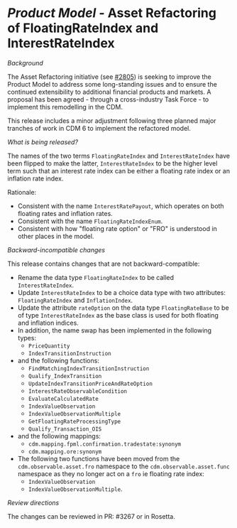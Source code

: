 # _Product Model_ - Asset Refactoring of FloatingRateIndex and InterestRateIndex

_Background_

The Asset Refactoring initiative (see [#2805](https://github.com/finos/common-domain-model/issue/2805)) is seeking to improve the Product Model to address some long-standing issues and to ensure the continued extensibility to additional financial products and markets. A proposal has been agreed - through a cross-industry Task Force - to implement this remodelling in the CDM.

This release includes a minor adjustment following three planned major tranches of work in CDM 6 to implement the refactored model.

_What is being released?_

The names of the two terms `FloatingRateIndex` and `InterestRateIndex` have been flipped to make the latter, `InterestRateIndex` to be the higher level term such that an interest rate index can be either a floating rate index or an inflation rate index.

Rationale:
- Consistent with the name `InterestRatePayout`, which operates on both floating rates and inflation rates.
- Consistent with the name `FloatingRateIndexEnum`.
- Consistent with how "floating rate option" or "FRO" is understood in other places in the model.

_Backward-incompatible changes_

This release contains changes that are not backward-compatible:
- Rename the data type `FloatingRateIndex` to be called `InterestRateIndex`. 
- Update `InterestRateIndex` to be a choice data type with two attributes: `FloatingRateIndex` and `InflationIndex`.
- Update the attribute `rateOption` on the data type `FloatingRateBase` to be of type `InterestRateIndex` as the base class is used for both floating and inflation indices.
- In addition, the name swap has been implemented in the following types:
  - `PriceQuantity`
  - `IndexTransitionInstruction`
- and the following functions:
  - `FindMatchingIndexTransitionInstruction`
  - `Qualify_IndexTransition`
  - `UpdateIndexTransitionPriceAndRateOption`
  - `InterestRateObservableCondition`
  - `EvaluateCalculatedRate`
  - `IndexValueObservation`
  - `IndexValueObservationMultiple`
  - `GetFloatingRateProcessingType`
  - `Qualify_Transaction_OIS`
- and the following mappings:
  - `cdm.mapping.fpml.confirmation.tradestate:synonym`
  - `cdm.mapping.ore:synonym`
- The following two functions have been moved from the `cdm.observable.asset.fro` namespace to the `cdm.observable.asset.func` namespace as they no longer act on a `fro` ie floating rate index:
  - `IndexValueObservation`
  - `IndexValueObservationMultiple`.

_Review directions_

The changes can be reviewed in PR: #3267 or in Rosetta.
